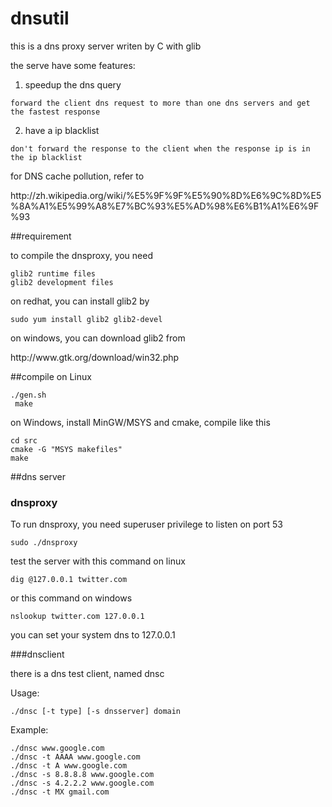 dnsutil
=======

this is a dns proxy server writen by C with glib

the serve have some features:
  1. speedup the dns query

    forward the client dns request to more than one dns servers and get the fastest response
  2. have a ip blacklist
  
    don't forward the response to the client when the response ip is in the ip blacklist
  
for DNS cache pollution, refer to
<link>http://zh.wikipedia.org/wiki/%E5%9F%9F%E5%90%8D%E6%9C%8D%E5%8A%A1%E5%99%A8%E7%BC%93%E5%AD%98%E6%B1%A1%E6%9F%93</link>

##requirement

to compile the dnsproxy, you need

    glib2 runtime files
    glib2 development files
    

on redhat, you can install glib2 by

    sudo yum install glib2 glib2-devel

on windows, you can download glib2 from
  <link>http://www.gtk.org/download/win32.php</link>

 

##compile
on Linux

    ./gen.sh
     make

on Windows, install MinGW/MSYS and cmake, compile like this

    cd src
    cmake -G "MSYS makefiles"
    make

##dns server

### dnsproxy

To run dnsproxy, you need superuser privilege to listen on port 53

    sudo ./dnsproxy 

test the server with this command on linux

    dig @127.0.0.1 twitter.com
or this command on windows

    nslookup twitter.com 127.0.0.1
            
you can set your system dns to 127.0.0.1

###dnsclient

there is a dns test client, named dnsc

Usage:

    ./dnsc [-t type] [-s dnsserver] domain

Example:

    ./dnsc www.google.com
    ./dnsc -t AAAA www.google.com
    ./dnsc -t A www.google.com
    ./dnsc -s 8.8.8.8 www.google.com
    ./dnsc -s 4.2.2.2 www.google.com
    ./dnsc -t MX gmail.com
